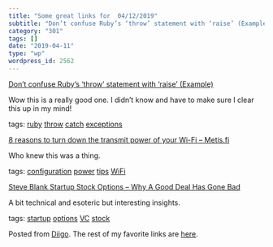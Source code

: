 ```yaml
---
title: "Some great links for  04/12/2019"
subtitle: "Don’t confuse Ruby’s ‘throw’ statement with ‘raise’ (Example)"
category: "301"
tags: []
date: "2019-04-11"
type: "wp"
wordpress_id: 2562
---
```

[Don’t confuse Ruby’s ‘throw’ statement with ‘raise’ (Example)](https://coderwall.com/p/lhkkug/don-t-confuse-ruby-s-throw-statement-with-raise) 

Wow this is a really good one. I didn’t know and have to make sure I clear this up in my mind!

 tags: [ruby](https://www.diigo.com/user/pitosalas/ruby) [throw](https://www.diigo.com/user/pitosalas/throw) [catch](https://www.diigo.com/user/pitosalas/catch) [exceptions](https://www.diigo.com/user/pitosalas/exceptions)

 [8 reasons to turn down the transmit power of your Wi-Fi – Metis.fi](https://metis.fi/en/2017/10/txpower/) 

Who knew this was a thing.

 tags: [configuration](https://www.diigo.com/user/pitosalas/configuration) [power](https://www.diigo.com/user/pitosalas/power) [tips](https://www.diigo.com/user/pitosalas/tips) [WiFi](https://www.diigo.com/user/pitosalas/WiFi)

 [Steve Blank Startup Stock Options – Why A Good Deal Has Gone Bad](https://steveblank.com/2019/04/10/startup-stock-options-why-a-good-deal-has-gone-bad/) 

A bit technical and esoteric but interesting insights. 

 tags: [startup](https://www.diigo.com/user/pitosalas/startup) [options](https://www.diigo.com/user/pitosalas/options) [VC](https://www.diigo.com/user/pitosalas/VC) [stock](https://www.diigo.com/user/pitosalas/stock)

Posted from [Diigo](https://www.diigo.com). The rest of my favorite links are [here](https://www.diigo.com/user/pitosalas).